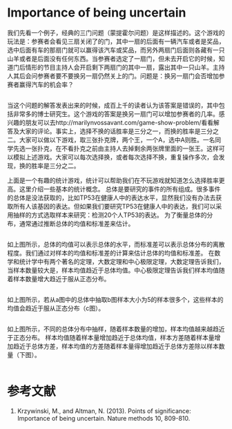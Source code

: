 # Importance of being uncertain

我们先看一个例子，经典的三门问题（蒙提霍尔问题）是这样描述的。这个游戏的玩法是：参赛者会看见三扇关闭了的门，其中一扇的后面有一辆汽车或者是奖品，选中后面有车的那扇门就可以赢得该汽车或奖品，而另外两扇门后面则各藏有一只山羊或者是后面没有任何东西。当参赛者选定了一扇门，但未去开启它的时候，知道门后情形的节目主持人会开启剩下两扇门的其中一扇，露出其中一只山羊。主持人其后会问参赛者要不要换另一扇仍然关上的门。问题是：换另一扇门会否增加参赛者赢得汽车的机会率？

![]()

当这个问题的解答发表出来的时候，成百上千的读者认为该答案是错误的，其中包括非常多的博士研究生。这个游戏的答案是换另一扇门可以增加参赛者的几率。感兴趣的朋友可以去http://marilynvossavant.com/game-show-problem/看看解答及大家的评论。事实上，选择不换的话胜率是三分之一，而换的胜率是三分之二。大家可以做以下游戏，取三张扑克牌，两个王，一个A，选中A则胜。一名同学先选一张扑克，在不看扑克之前由主持人去掉剩余两张牌里面的一张王。这样可以模拟上述游戏。大家可以每次选择换，或者每次选择不换，重复操作多次，会发现，换的胜率是三分之二。

上面是一个有趣的统计游戏，统计可以帮助我们在不玩游戏就知道怎么选择胜率更高。这里介绍一些基本的统计概念。
总体是要研究的事件的所有组成。很多事件的总体是没法获取的，比如TP53在健康人中的表达水平，显然我们没有办法去获取所有人该基因的表达。但如果我们要研究TP53在健康人中的表达，我们可以采用抽样的方式选取样本来研究：检测20个人TP53的表达。
为了衡量总体的分布，通常通过推断总体的均值和标准差来估计。

![]()

如上图所示，总体的均值可以表示总体的水平，而标准差可以表示总体分布的离散程度。我们通过对样本的均值和标准差的计算来估计总体的均值和标准差。
在数学和统计学中有两个著名的定理，大数定理和中心极限定理，大数定理告诉我们，当样本数量较大是，样本均值趋近于总体均值。中心极限定理告诉我们样本均值随着样本数量增大趋近于服从正态分布。

![]()

如上图所示，若从a图中的总体中抽取b图样本大小为5的样本很多个，这些样本的均值会趋近于服从正态分布（c图）。

![]()

如上图所示，不同的总体分布中抽样，随着样本数量的增加，样本均值越来越趋近于正态分布。
样本均值随着样本量增加趋近于总体均值，样本方差随着样本量增加趋近于总体方差，样本均值的方差随着样本量得增加趋近于总体方差除以样本数量（下图）。

![]()

# 参考文献

1. Krzywinski, M., and Altman, N. (2013). Points of significance: Importance of being uncertain. Nature methods 10, 809-810.


